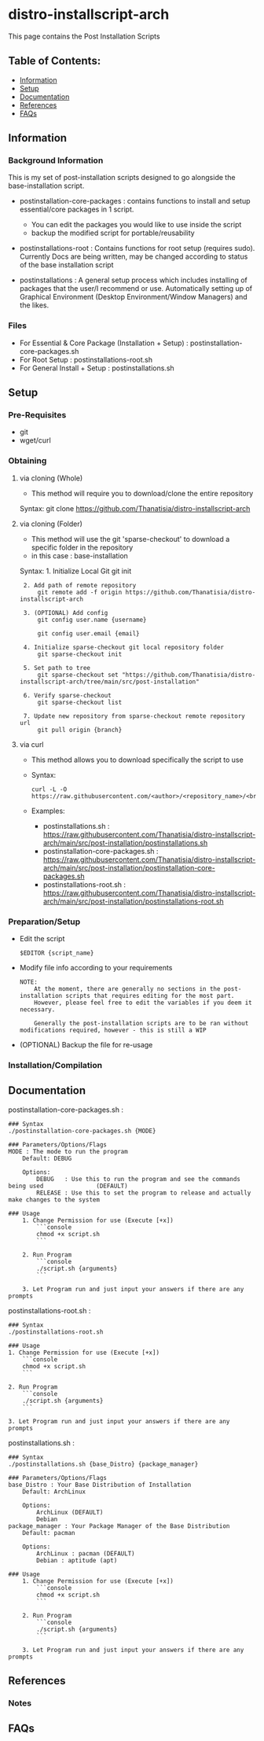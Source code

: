 # distro-installscript-arch

This page contains the Post Installation Scripts

## Table of Contents:
- [Information](#information)
- [Setup](#setup)
- [Documentation](#documentation)
- [References](#references)
- [FAQs](#faqs)

## Information

### Background Information

This is my set of post-installation scripts designed to go alongside the base-installation script.

- postinstallation-core-packages : contains functions to install and setup essential/core packages in 1 script.
	- You can edit the packages you would like to use inside the script
	- backup the modified script for portable/reusability

- postinstallations-root : Contains functions for root setup (requires sudo). Currently Docs are being written, may be changed according to status of the base installation script

- postinstallations : A general setup process which includes installing of packages that the user/I recommend or use. Automatically setting up of Graphical Environment (Desktop Environment/Window Managers) and the likes.


### Files

- For Essential & Core Package (Installation + Setup) : postinstallation-core-packages.sh
- For Root Setup : postinstallations-root.sh
- For General Install + Setup : postinstallations.sh

## Setup

### Pre-Requisites

- git
- wget/curl

### Obtaining

1. via cloning (Whole)
	- This method will require you to download/clone the entire repository

	Syntax: git clone https://github.com/Thanatisia/distro-installscript-arch

2. via cloning (Folder)
	- This method will use the git 'sparse-checkout' to download a specific folder in the repository
	- in this case : base-installation

	Syntax: 
		1. Initialize Local Git
			git init

		2. Add path of remote repository
			git remote add -f origin https://github.com/Thanatisia/distro-installscript-arch

		3. (OPTIONAL) Add config
			git config user.name {username}

			git config user.email {email}

		4. Initialize sparse-checkout git local repository folder
			git sparse-checkout init

		5. Set path to tree
			git sparse-checkout set "https://github.com/Thanatisia/distro-installscript-arch/tree/main/src/post-installation"

		6. Verify sparse-checkout
			git sparse-checkout list

		7. Update new repository from sparse-checkout remote repository url
			git pull origin {branch}

3. via curl

	- This method allows you to download specifically the script to use

	- Syntax: 
		```shellscript
		curl -L -O https://raw.githubusercontent.com/<author>/<repository_name>/<branch>/[folder/to/script_name.sh]
		```

	- Examples:
		- postinstallations.sh : https://raw.githubusercontent.com/Thanatisia/distro-installscript-arch/main/src/post-installation/postinstallations.sh
		- postinstallation-core-packages.sh : https://raw.githubusercontent.com/Thanatisia/distro-installscript-arch/main/src/post-installation/postinstallation-core-packages.sh
		- postinstallations-root.sh : https://raw.githubusercontent.com/Thanatisia/distro-installscript-arch/main/src/post-installation/postinstallations-root.sh

### Preparation/Setup

- Edit the script
	```console
	$EDITOR {script_name}
	```

- Modify file info according to your requirements
	```
	NOTE: 
		At the moment, there are generally no sections in the post-installation scripts that requires editing for the most part.
		However, please feel free to edit the variables if you deem it necessary.

		Generally the post-installation scripts are to be ran without modifications required, however - this is still a WIP
	```

- (OPTIONAL) Backup the file for re-usage

### Installation/Compilation

## Documentation

postinstallation-core-packages.sh : 

	### Syntax
	./postinstallation-core-packages.sh {MODE}

	### Parameters/Options/Flags
	MODE : The mode to run the program
		Default: DEBUG
		
		Options:
			DEBUG	: Use this to run the program and see the commands being used 				(DEFAULT)
			RELEASE : Use this to set the program to release and actually make changes to the system

	### Usage
		1. Change Permission for use (Execute [+x])
			```console
			chmod +x script.sh
			```

		2. Run Program
			```console
			./script.sh {arguments}
			```

		3. Let Program run and just input your answers if there are any prompts

postinstallations-root.sh :

	### Syntax
	./postinstallations-root.sh

	### Usage
	1. Change Permission for use (Execute [+x])
		```console
		chmod +x script.sh
		```

	2. Run Program
		```console
		./script.sh {arguments}
		```

	3. Let Program run and just input your answers if there are any prompts

postinstallations.sh : 

	### Syntax
	./postinstallations.sh {base_Distro} {package_manager}

	### Parameters/Options/Flags
	base_Distro : Your Base Distribution of Installation
		Default: ArchLinux

		Options:
			ArchLinux (DEFAULT)
			Debian
	package_manager : Your Package Manager of the Base Distribution
		Default: pacman

		Options:
			ArchLinux : pacman (DEFAULT)
			Debian : aptitude (apt)

	### Usage
		1. Change Permission for use (Execute [+x])
			```console
			chmod +x script.sh
			```

		2. Run Program
			```console
			./script.sh {arguments}
			```

		3. Let Program run and just input your answers if there are any prompts

## References

### Notes

## FAQs

